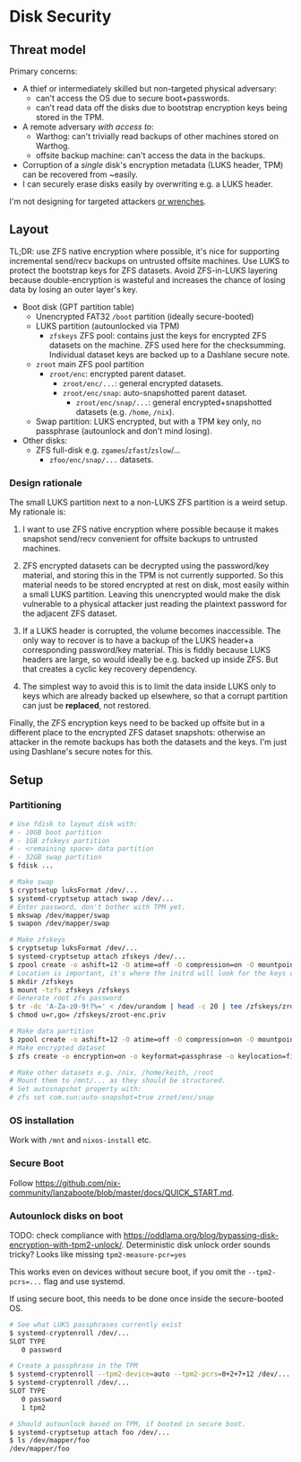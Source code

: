 # Disk Security

## Threat model

Primary concerns:
- A thief or intermediately skilled but non-targeted physical adversary:
  - can't access the OS due to secure boot+passwords.
  - can't read data off the disks due to bootstrap encryption keys being stored in the TPM.
- A remote adversary _with access to_:
  - Warthog: can't trivially read backups of other machines stored on Warthog.
  - offsite backup machine: can't access the data in the backups.
- Corruption of a _single_ disk's encryption metadata (LUKS header, TPM) can be recovered from ~easily.
- I can securely erase disks easily by overwriting e.g. a LUKS header.

I'm not designing for targeted attackers [or wrenches](https://xkcd.com/538).

## Layout

TL;DR: use ZFS native encryption where possible, it's nice for supporting incremental send/recv backups on untrusted offsite machines. Use LUKS to protect the bootstrap keys for ZFS datasets. Avoid ZFS-in-LUKS layering because double-encryption is wasteful and increases the chance of losing data by losing an outer layer's key.

- Boot disk (GPT partition table)
  - Unencrypted FAT32 `/boot` partition (ideally secure-booted)
  - LUKS partition (autounlocked via TPM)
    - `zfskeys` ZFS pool: contains just the keys for encrypted ZFS datasets on the machine. ZFS used here for the checksumming. Individual dataset keys are backed up to a Dashlane secure note.
  - `zroot` main ZFS pool partition
    - `zroot/enc`: encrypted parent dataset.
      - `zroot/enc/...`: general encrypted datasets.
      - `zroot/enc/snap`: auto-snapshotted parent dataset.
        - `zroot/enc/snap/...`: general encrypted+snapshotted datasets (e.g. `/home`, `/nix`).
  - Swap partition: LUKS encrypted, but with a TPM key only, no passphrase (autounlock and don't mind losing).
- Other disks:
  - ZFS full-disk e.g. `zgames`/`zfast`/`zslow`/...
    - `zfoo/enc/snap/...` datasets.

### Design rationale

The small LUKS partition next to a non-LUKS ZFS partition is a weird setup. My rationale is:

1. I want to use ZFS native encryption where possible because it makes snapshot send/recv convenient for offsite backups to untrusted machines.

1. ZFS encrypted datasets can be decrypted using the password/key material, and storing this in the TPM is not currently supported. So this material needs to be stored encrypted at rest on disk, most easily within a small LUKS partition. Leaving this unencrypted would make the disk vulnerable to a physical attacker just reading the plaintext password for the adjacent ZFS dataset.

1. If a LUKS header is corrupted, the volume becomes inaccessible. The only way to recover is to have a backup of the LUKS header+a corresponding password/key material. This is fiddly because LUKS headers are large, so would ideally be e.g. backed up inside ZFS. But that creates a cyclic key recovery dependency.

1. The simplest way to avoid this is to limit the data inside LUKS only to keys which are already backed up elsewhere, so that a corrupt partition can just be **replaced**, not restored.

Finally, the ZFS encryption keys need to be backed up offsite but in a different place to the encrypted ZFS dataset snapshots: otherwise an attacker in the remote backups has both the datasets and the keys. I'm just using Dashlane's secure notes for this.

## Setup

### Partitioning

```sh
# Use fdisk to layout disk with:
# - 10GB boot partition
# - 1GB zfskeys partition
# - <remaining space> data partition
# - 32GB swap partition
$ fdisk ...

# Make swap
$ cryptsetup luksFormat /dev/...
$ systemd-cryptsetup attach swap /dev/...
# Enter password, don't bother with TPM yet.
$ mkswap /dev/mapper/swap
$ swapon /dev/mapper/swap

# Make zfskeys
$ cryptsetup luksFormat /dev/...
$ systemd-cryptsetup attach zfskeys /dev/...
$ zpool create -o ashift=12 -O atime=off -O compression=on -O mountpoint=legacy zfskeys /dev/mapper/zfskeys
# Location is important, it's where the initrd will look for the keys during stage 1 boot.
$ mkdir /zfskeys
$ mount -tzfs zfskeys /zfskeys
# Generate root zfs password
$ tr -dc 'A-Za-z0-9!?%=' < /dev/urandom | head -c 20 | tee /zfskeys/zroot-enc.priv
$ chmod u=r,go= /zfskeys/zroot-enc.priv

# Make data partition
$ zpool create -o ashift=12 -O atime=off -O compression=on -O mountpoint=legacy zfskeys -O acltype=posix -O xattr=sa /dev/...
# Make encrypted dataset
$ zfs create -o encryption=on -o keyformat=passphrase -o keylocation=file:///persist/secrets/zfs/zslow.priv zslow

# Make other datasets e.g. /nix, /home/keith, /root
# Mount them to /mnt/... as they should be structured.
# Set autosnapshot property with:
# zfs set com.sun:auto-snapshot=true zroot/enc/snap
```

### OS installation

Work with `/mnt` and `nixos-install` etc.

### Secure Boot

Follow https://github.com/nix-community/lanzaboote/blob/master/docs/QUICK_START.md.

### Autounlock disks on boot

TODO: check compliance with https://oddlama.org/blog/bypassing-disk-encryption-with-tpm2-unlock/. Deterministic disk unlock order sounds tricky? Looks like missing `tpm2-measure-pcr=yes`

This works even on devices without secure boot, if you omit the `--tpm2-pcrs=...` flag and use systemd.

If using secure boot, this needs to be done once inside the secure-booted OS.

```sh
# See what LUKS passphrases currently exist
$ systemd-cryptenroll /dev/...
SLOT TYPE
   0 password

# Create a passphrase in the TPM
$ systemd-cryptenroll --tpm2-device=auto --tpm2-pcrs=0+2+7+12 /dev/...
$ systemd-cryptenroll /dev/...
SLOT TYPE
   0 password
   1 tpm2

# Should autounlock based on TPM, if booted in secure boot.
$ systemd-cryptsetup attach foo /dev/...
$ ls /dev/mapper/foo
/dev/mapper/foo
```
